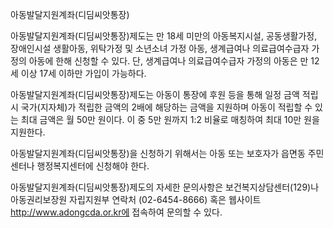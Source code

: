 아동발달지원계좌(디딤씨앗통장)


아동발달지원계좌(디딤씨앗통장)제도는 만 18세 미만의 아동복지시설, 공동생활가정, 장애인시설 생활아동, 위탁가정 및 소년소녀 가정 아동, 생계급여나 의료급여수급자 가정의 아동에 한해 신청할 수 있다. 단, 생계급여나 의료급여수급자 가정의 아동은 만 12세 이상 17세 이하만 가입이 가능하다.


아동발달지원계좌(디딤씨앗통장)제도는 아동이 통장에 후원 등을 통해 일정 금액 적립 시 국가(지자체)가 적립한 금액의 2배에 해당하는 금액을 지원하며 아동이 적립할 수 있는 최대 금액은 월 50만 원이다. 이 중 5만 원까지 1:2 비율로 매칭하여 최대 10만 원을 지원한다.


아동발달지원계좌(디딤씨앗통장)을 신청하기 위해서는 아동 또는 보호자가 읍면동 주민센터나 행정복지센터에 신청해야 한다.


아동발달지원계좌(디딤씨앗통장)제도의 자세한 문의사항은 보건복지상담센터(129)나 아동권리보장원 자립지원부 연락처 (02-6454-8666) 혹은 웹사이트 http://www.adongcda.or.kr에 접속하여 문의할 수 있다.